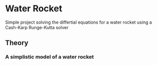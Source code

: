 # Water Rocket
Simple project solving the differtial equations for a water rocket using a Cash-Karp Runge-Kutta solver  

## Theory

### A simplistic model of a water rocket

